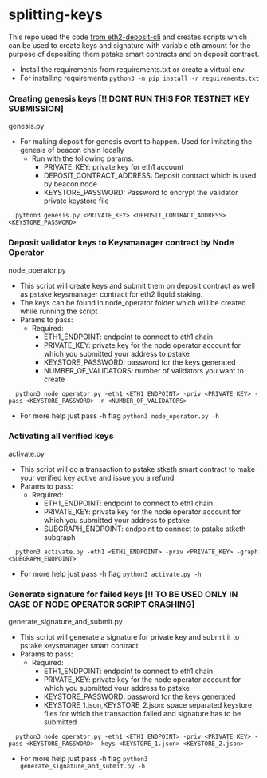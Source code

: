 # splitting-keys
This repo used the code [from eth2-deposit-cli](https://github.com/ethereum/staking-deposit-cli) and creates scripts 
which can be used to create keys and signature with variable eth amount for the purpose of depositing them 
pstake smart contracts and on deposit contract.

- Install the requirements from requirements.txt or create a virtual env.
- For installing requirements `python3 -m pip install -r requirements.txt`

### Creating genesis keys [!! DONT RUN THIS FOR TESTNET KEY SUBMISSION]
genesis.py
- For making deposit for genesis event to happen. Used for imitating the genesis of beacon chain locally
  - Run with the following params:
    - PRIVATE_KEY: private key for eth1 account 
    - DEPOSIT_CONTRACT_ADDRESS: Deposit contract which is used by beacon node
    - KEYSTORE_PASSWORD: Password to encrypt the validator private keystore file
```
  python3 genesis.py <PRIVATE_KEY> <DEPOSIT_CONTRACT_ADDRESS> <KEYSTORE_PASSWORD>
```

### Deposit validator keys to Keysmanager contract by Node Operator
node_operator.py
- This script will create keys and submit them on deposit contract as well as pstake keysmanager contract for 
eth2 liquid staking.
- The keys can be found in node_operator folder which will be created while running the script
- Params to pass:
  - Required:
    - ETH1_ENDPOINT: endpoint to connect to eth1 chain
    - PRIVATE_KEY: private key for the node operator account for which you submitted your address to pstake
    - KEYSTORE_PASSWORD: password for the keys generated
    - NUMBER_OF_VALIDATORS: number of validators you want to create
```
  python3 node_operator.py -eth1 <ETH1_ENDPOINT> -priv <PRIVATE_KEY> -pass <KEYSTORE_PASSWORD> -n <NUMBER_OF_VALIDATORS>
```
- For more help just pass -h flag `python3 node_operator.py -h`

### Activating all verified keys
activate.py
- This script will do a transaction to pstake stketh smart contract to make your verified key active 
and issue you a refund
- Params to pass:
  - Required:
    - ETH1_ENDPOINT: endpoint to connect to eth1 chain
    - PRIVATE_KEY: private key for the node operator account for which you submitted your address to pstake
    - SUBGRAPH_ENDPOINT: endpoint to connect to pstake stketh subgraph
```
  python3 activate.py -eth1 <ETH1_ENDPOINT> -priv <PRIVATE_KEY> -graph <SUBGRAPH_ENDPOINT>
```
- For more help just pass -h flag `python3 activate.py -h`

### Generate signature for failed keys [!! TO BE USED ONLY IN CASE OF NODE OPERATOR SCRIPT CRASHING]
generate_signature_and_submit.py
- This script will generate a signature for private key and submit it to pstake keysmanager smart contract
- Params to pass:
  - Required:
    - ETH1_ENDPOINT: endpoint to connect to eth1 chain
    - PRIVATE_KEY: private key for the node operator account for which you submitted your address to pstake
    - KEYSTORE_PASSWORD: password for the keys generated
    - KEYSTORE_1.json,KEYSTORE_2.json: space separated keystore files for which the transaction failed and signature has to be submitted
```
  python3 node_operator.py -eth1 <ETH1_ENDPOINT> -priv <PRIVATE_KEY> -pass <KEYSTORE_PASSWORD> -keys <KEYSTORE_1.json> <KEYSTORE_2.json>
```
- For more help just pass -h flag `python3 generate_signature_and_submit.py -h`
